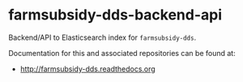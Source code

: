# farmsubsidy-dds-backend-api

Backend/API to Elasticsearch index for ``farmsubsidy-dds``.

Documentation for this and associated repositories can be found at:

* http://farmsubsidy-dds.readthedocs.org
